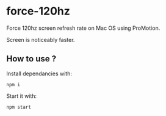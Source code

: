 # force-120hz
Force 120hz screen refresh rate on Mac OS using ProMotion.

Screen is noticeably faster.

## How to use ?
Install dependancies with:

`npm i`

Start it with:

`npm start`
